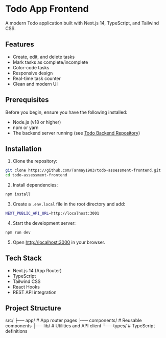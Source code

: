 # Todo App Frontend

A modern Todo application built with Next.js 14, TypeScript, and Tailwind CSS.

## Features

- Create, edit, and delete tasks
- Mark tasks as complete/incomplete
- Color-code tasks
- Responsive design
- Real-time task counter
- Clean and modern UI

## Prerequisites

Before you begin, ensure you have the following installed:
- Node.js (v18 or higher)
- npm or yarn
- The backend server running (see [Todo Backend Repository](https://github.com/Tanmay1903/todo-assessment-backend.git))

## Installation

1. Clone the repository: 
```bash
git clone https://github.com/Tanmay1903/todo-assessment-frontend.git
cd todo-assessment-frontend
```

2. Install dependencies:
```bash
npm install
```
3. Create a `.env.local` file in the root directory and add:
```bash
NEXT_PUBLIC_API_URL=http://localhost:3001
```

4. Start the development server:
```bash
npm run dev
```

5. Open [http://localhost:3000](http://localhost:3000) in your browser.


## Tech Stack

- Next.js 14 (App Router)
- TypeScript
- Tailwind CSS
- React Hooks
- REST API integration

## Project Structure

src/
├── app/                   # App router pages
├── components/            # Reusable components
├── lib/                   # Utilities and API client
└── types/                # TypeScript definitions
